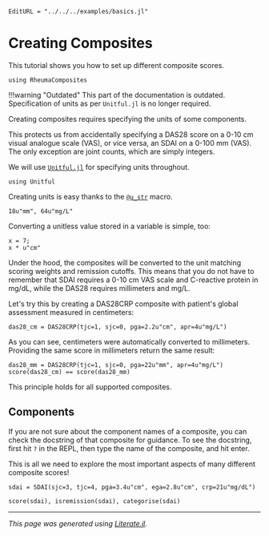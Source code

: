 ```@meta
EditURL = "../../../examples/basics.jl"
```

# Creating Composites

This tutorial shows you how to set up different composite scores.

````@example basics
using RheumaComposites
````

!!!warning "Outdated"
    This part of the documentation is outdated. Specification of units as per `Unitful.jl` is no longer required.

Creating composites requires specifying the units of some components.

This protects us from accidentally specifying a DAS28 score on a 0-10 cm visual analogue scale (VAS), or vice versa, an SDAI on a 0-100 mm (VAS).
The only exception are joint counts, which are simply integers.

We will use [`Unitful.jl`](https://painterqubits.github.io/Unitful.jl/stable/) for specifying units throughout.

````@example basics
using Unitful
````

Creating units is easy thanks to the [`@u_str`](https://painterqubits.github.io/Unitful.jl/stable/manipulations/#Unitful.@u_str) macro.

````@example basics
18u"mm", 64u"mg/L"
````

Converting a unitless value stored in a variable is simple, too:

````@example basics
x = 7;
x * u"cm"
````

Under the hood, the composites will be converted to the unit matching scoring weights and remission cutoffs.
This means that you do not have to remember that SDAI requires a 0-10 cm VAS scale and C-reactive protein in mg/dL, while the DAS28 requires millimeters and mg/L.

Let's try this by creating a DAS28CRP composite with patient's global assessment measured in centimeters:

````@example basics
das28_cm = DAS28CRP(tjc=1, sjc=0, pga=2.2u"cm", apr=4u"mg/L")
````

As you can see, centimeters were automatically converted to millimeters.
Providing the same score in millimeters return the same result:

````@example basics
das28_mm = DAS28CRP(tjc=1, sjc=0, pga=22u"mm", apr=4u"mg/L")
score(das28_cm) == score(das28_mm)
````

This principle holds for all supported composites.

## Components

If you are not sure about the component names of a composite, you can check the docstring of that composite for guidance.
To see the docstring, first hit `?` in the REPL, then type the name of the composite, and hit enter.

This is all we need to explore the most important aspects of many different composite scores!

````@example basics
sdai = SDAI(sjc=3, tjc=4, pga=3.4u"cm", ega=2.8u"cm", crp=21u"mg/dL")
````

````@example basics
score(sdai), isremission(sdai), categorise(sdai)
````

---

*This page was generated using [Literate.jl](https://github.com/fredrikekre/Literate.jl).*

